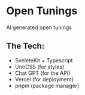 # Open Tunings

AI generated open tunings

## The Tech:

- SveleteKit + Typescript
- UnoCSS (for styles)
- Chat GPT (for the API)
- Vercel (for deployment)
- pnpm (package manager)
